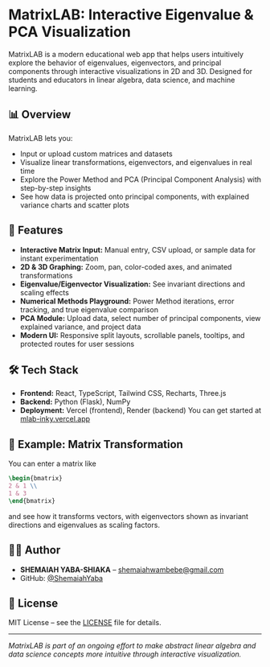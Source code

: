 # MatrixLAB: Interactive Eigenvalue & PCA Visualization

MatrixLAB is a modern educational web app that helps users intuitively explore the behavior of eigenvalues, eigenvectors, and principal components through interactive visualizations in 2D and 3D. Designed for students and educators in linear algebra, data science, and machine learning.

## 📊 Overview

MatrixLAB lets you:

- Input or upload custom matrices and datasets
- Visualize linear transformations, eigenvectors, and eigenvalues in real time
- Explore the Power Method and PCA (Principal Component Analysis) with step-by-step insights
- See how data is projected onto principal components, with explained variance charts and scatter plots

## 🚀 Features

- **Interactive Matrix Input:** Manual entry, CSV upload, or sample data for instant experimentation
- **2D & 3D Graphing:** Zoom, pan, color-coded axes, and animated transformations
- **Eigenvalue/Eigenvector Visualization:** See invariant directions and scaling effects
- **Numerical Methods Playground:** Power Method iterations, error tracking, and true eigenvalue comparison
- **PCA Module:** Upload data, select number of principal components, view explained variance, and project data
- **Modern UI:** Responsive split layouts, scrollable panels, tooltips, and protected routes for user sessions

## 🛠️ Tech Stack

- **Frontend:** React, TypeScript, Tailwind CSS, Recharts, Three.js
- **Backend:** Python (Flask), NumPy
- **Deployment:** Vercel (frontend), Render (backend)
  You can get started at [mlab-inky.vercel.app](https://mlab-inky.vercel.app)

## 🧮 Example: Matrix Transformation

You can enter a matrix like

```latex
\begin{bmatrix}
2 & 1 \\
1 & 3
\end{bmatrix}
```

and see how it transforms vectors, with eigenvectors shown as invariant directions and eigenvalues as scaling factors.

## 🧑‍💻 Author

- **SHEMAIAH YABA-SHIAKA** – [shemaiahwambebe@gmail.com](mailto:shemaiahwambebe@gmail.com)
- GitHub: [@ShemaiahYaba](https://github.com/ShemaiahYaba/)

## 📄 License

MIT License – see the [LICENSE](LICENSE) file for details.

---

_MatrixLAB is part of an ongoing effort to make abstract linear algebra and data science concepts more intuitive through interactive visualization._
